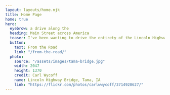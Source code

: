 ```yaml
---
layout: layouts/home.njk
title: Home Page
home: true
hero:
  eyebrow: a drive along the
  heading: Main Street across America
  teaser: I've been wanting to drive the entirety of the Lincoln Highway for nearly 25 years ago. Join me as I document this journey, sometime near the end of 2022.
  button:
    text: From the Road
    link: "/from-the-road/"
  photo:
    source: "/assets/images/tama-bridge.jpg"
    width: 2047
    height: 1370
    credit: Carl Wycoff
    name: Lincoln Highway Bridge, Tama, IA
    link: "https://flickr.com/photos/carlwwycoff/3714920627/"
---
```

